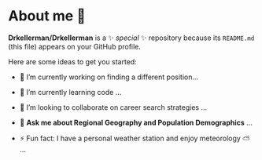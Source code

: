 # About me 👋


**Drkellerman/Drkellerman** is a ✨ _special_ ✨ repository because its `README.md` (this file) appears on your GitHub profile.

Here are some ideas to get you started:

- 🔭 I’m currently working on finding a different position...
- 🌱 I’m currently learning code ...
- 👯 I’m looking to collaborate on career search strategies ...

- 💬 **Ask me about Regional Geography and Population Demographics** ...


- ⚡ Fun fact: I have a personal weather station and enjoy meteorology ⛅ ...

